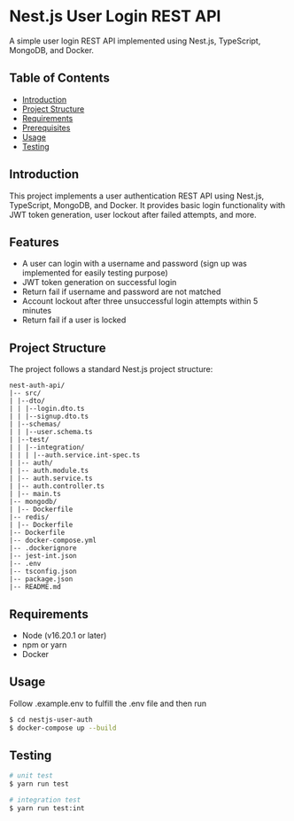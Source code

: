 # Nest.js User Login REST API

A simple user login REST API implemented using Nest.js, TypeScript, MongoDB, and Docker.

## Table of Contents
- [Introduction](#introduction)
- [Project Structure](#project-structure)
- [Requirements](#requirements)
- [Prerequisites](#prerequisites)
- [Usage](#usage)
- [Testing](#testing)

## Introduction

This project implements a user authentication REST API using Nest.js, TypeScript, MongoDB, and Docker. It provides basic login functionality with JWT token generation, user lockout after failed attempts, and more.

## Features

- A user can login with a username and password (sign up was implemented for easily testing purpose)
- JWT token generation on successful login
- Return fail if username and password are not matched
- Account lockout after three unsuccessful login attempts within 5 minutes
- Return fail if a user is locked

## Project Structure

The project follows a standard Nest.js project structure:
```plaintext
nest-auth-api/
|-- src/
| |--dto/
| | |--login.dto.ts
| | |--signup.dto.ts
| |--schemas/
| | |--user.schema.ts
| |--test/
| | |--integration/
| | | |--auth.service.int-spec.ts
| |-- auth/
| |-- auth.module.ts
| |-- auth.service.ts
| |-- auth.controller.ts
| |-- main.ts
|-- mongodb/
| |-- Dockerfile
|-- redis/
| |-- Dockerfile
|-- Dockerfile
|-- docker-compose.yml
|-- .dockerignore
|-- jest-int.json
|-- .env
|-- tsconfig.json
|-- package.json
|-- README.md
```

## Requirements

- Node (v16.20.1 or later)
- npm or yarn
- Docker

## Usage

Follow .example.env to fulfill the .env file and then run

```bash
$ cd nestjs-user-auth
$ docker-compose up --build
```

## Testing

```bash
# unit test
$ yarn run test

# integration test
$ yarn run test:int
```
